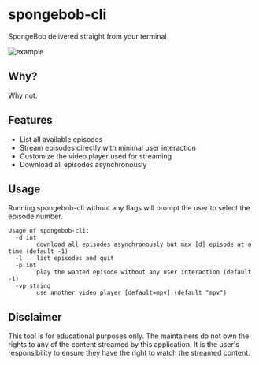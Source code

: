 # spongebob-cli
SpongeBob delivered straight from your terminal

![example](https://github.com/overflowy/spongebob-cli/assets/98480250/c3280a20-bc16-40c5-b1d8-6ce4602331f1)

## Why?

Why not.

## Features

- List all available episodes
- Stream episodes directly with minimal user interaction
- Customize the video player used for streaming
- Download all episodes asynchronously

## Usage

Running spongebob-cli without any flags will prompt the user to select the episode number.

```
Usage of spongebob-cli:
  -d int
        download all episodes asynchronously but max [d] episode at a time (default -1)
  -l    list episodes and quit
  -p int
        play the wanted episode without any user interaction (default -1)
  -vp string
        use another video player [default=mpv] (default "mpv")
```

## Disclaimer

This tool is for educational purposes only. The maintainers do not own the rights to any of the content streamed by this application. It is the user's responsibility to ensure they have the right to watch the streamed content.
